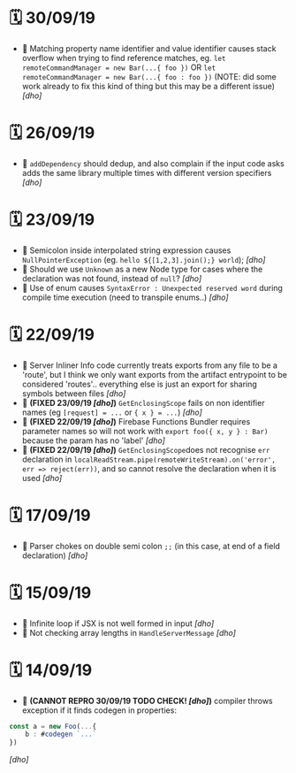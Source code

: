 # 🗓 30/09/19
- 🐛 Matching property name identifier and value identifier causes stack overflow when trying to find reference matches, eg. `let remoteCommandManager = new Bar(...{ foo })` OR `let remoteCommandManager = new Bar(...{ foo : foo })` (NOTE: did some work already to fix this kind of thing but this may be a different issue) *[dho]*

# 🗓 26/09/19
- 🐛 `addDependency` should dedup, and also complain if the input code asks adds the same library multiple times with different version specifiers *[dho]*

# 🗓 23/09/19
- 🐛 Semicolon inside interpolated string expression causes `NullPointerException` (eg. `hello ${[1,2,3].join();} world`);  *[dho]*
- 💭 Should we use `Unknown` as a new Node type for cases where the declaration was not found, instead of `null`?  *[dho]*
- 🐛 Use of enum causes `SyntaxError : Unexpected reserved word` during compile time execution (need to transpile enums..) *[dho]*


# 🗓 22/09/19
- 🐛 Server Inliner Info code currently treats exports from any file to be a 'route', but I think we only want exports from the artifact entrypoint to be considered 'routes'.. everything else is just an export for sharing symbols between files  *[dho]*
- 🐛 **(FIXED 23/09/19  *[dho]*)** `GetEnclosingScope` fails on non identifier names (eg `[request] = ...` or `{ x } = ...`)  *[dho]*
- 🐛 **(FIXED 22/09/19  *[dho]*)** Firebase Functions Bundler requires parameter names so will not work with `export foo({ x, y } : Bar)` because the param has no 'label'  *[dho]*
- 🐛 **(FIXED 22/09/19  *[dho]*)** `GetEnclosingScope`does not recognise `err` declaration in `localReadStream.pipe(remoteWriteStream).on('error', err => reject(err))`, and so cannot resolve the declaration when it is used  *[dho]*


# 🗓 17/09/19
- 🐛 Parser chokes on double semi colon `;;` (in this case, at end of a field declaration) *[dho]*


# 🗓 15/09/19
- 🐛 Infinite loop if JSX is not well formed in input *[dho]*
- 🐛 Not checking array lengths in `HandleServerMessage` *[dho]*


# 🗓 14/09/19
- 🐛 **(CANNOT REPRO 30/09/19 TODO CHECK! *[dho]*)**  compiler throws exception if it finds codegen in properties: 
```typescript
const a = new Foo(...{
    b : #codegen `...`
})
```
 *[dho]*
